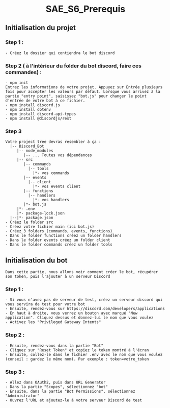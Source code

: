 <p align="center" style="margin-bottom: 0px !important;">
  <h1 align="center" style="margin-top: 0px;">SAE_S6_Prerequis</h1>
</p>

## Initialisation du projet
  ### Step 1 : 
    - Créez le dossier qui contiendra le bot discord
    
  ### Step 2 ( à l'intérieur du folder du bot discord, faire ces commandes) : 
    - npm init
    Entrez les informations de votre projet. Appuyez sur Entrée plusieurs fois pour accepter les valeurs par défaut. Lorsque vous arrivez à la partie "entry point", saisissez "bot.js" pour changer le point d'entrée de votre bot à ce fichier.
    - npm install discord.js
    - npm install dotenv
    - npm install discord-api-types
    - npm install @discordjs/rest

  ### Step 3 
    Votre project tree devras resembler à ça : 
      |-- Discord_Bot
         |-- node_modules
            |-- ... Toutes vos dépendances
         |-- src
            |-- commands
              |-- tools
                |*- vos commands
            |-- events
              |-- client
                |*- vos events client
            |-- functions
              |-- handlers
                |*- vos handlers
            |*- bot.js
         |*- .env
         |*- package-lock.json
      |--|*- package.json
    - Créez le folder src 
    - Créez votre fichier main (ici bot.js)
    - Créez 3 folders (commands, events, functions)
    - Dans le folder functions créez un folder handlers
    - Dans le folder events créez un folder client
    - Dans le folder commands créez un folder tools

## Initialisation du bot
    Dans cette partie, nous allons voir comment créer le bot, récupérer son token, puis l'ajouter à un serveur Discord
  ### Step 1 :
    - Si vous n'avez pas de serveur de test, créez un serveur discord qui vous servira de test pour votre bot
    - Ensuite, rendez-vous sur https://discord.com/developers/applications
    - En haut à droite, vous verrez un bouton avec marqué "New application". Cliquez dessus et donnez-lui le nom que vous voulez
    - Activez les "Privileged Gateway Intents"
  
  ### Step 2 :
    - Ensuite, rendez-vous dans la partie "Bot" 
    - Cliquez sur "Reset Token" et copiez le token montré à l'écran
    - Ensuite, collez-le dans le fichier .env avec le nom que vous voulez (conseil : gardez le même nom). Par exemple : token=votre_token
  
  ### Step 3 :
    - Allez dans OAuth2, puis dans URL Generator
    - Dans la partie "Scopes", sélectionnez "bot"
    - Ensuite, dans la partie "Bot Permissions", sélectionnez "Administrator"
    - Ouvrez l'URL et ajoutez-le à votre serveur Discord de test
